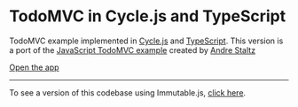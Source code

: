 # TodoMVC in Cycle.js and TypeScript

TodoMVC example implemented in [Cycle.js](http://cycle.js.org) and [TypeScript](typescriptlang.org). This version is a port of the [JavaScript TodoMVC example](https://github.com/cyclejs/todomvc-cycle) created by [Andre Staltz](http://andre.staltz.com)

[Open the app]( http://cycle.js.org/todomvc-cycle/ )

- - -

To see a version of this codebase using Immutable.js, [click here](https://github.com/cyclejs/todomvc-cycle/pull/9/files).